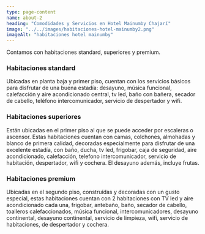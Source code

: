 ```yaml
---
type: page-content
name: about-2
heading: "Comodidades y Servicios en Hotel Mainumby Chajarí"
image: "../../images/habitaciones-hotel-mainumby2.png"
imageAlt: "habitaciones hotel mainumby"
---
```

Contamos con habitaciones standard, superiores y premium.

### Habitaciones standard
Ubicadas en planta baja y primer piso, cuentan con los servicios básicos para disfrutar de una buena estadía: desayuno, música funcional, calefacción y aire acondicionado central, tv led, baño con bañera, secador de cabello, teléfono intercomunicador, servicio de despertador y wifi.

### Habitaciones superiores
Están ubicadas en el primer piso al que se puede acceder por escaleras o ascensor. Estas habitaciones cuentan con camas, colchones, almohadas y blanco de primera calidad, decoradas especialmente para disfrutar de una excelente estadía, con baño, ducha, tv led, frigobar, caja de seguridad, aire acondicionado, calefacción, telefono intercomunicador, servicio de habitación, despertador, wifi y cochera. El desayuno además, incluye frutas.

### Habitaciones premium
Ubicadas en el segundo piso, construídas y decoradas con un gusto especial, estas habitaciones cuentan con 2 habitaciones con TV led y aire acondicionado cada una, frigobar, antebaño, baño, secador de cabello, toalleros calefaccionados, música funcional, intercomunicadores, desayuno continental, desayuno continental, servicio de limpieza, wifi, servicio de habitaciones, de despertador y cochera.